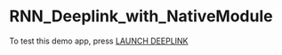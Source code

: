 # RNN_Deeplink_with_NativeModule

To test this demo app, press [LAUNCH DEEPLINK](http://www.rnn.com/deeplink)